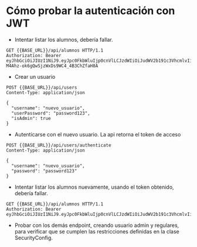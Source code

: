 # Cómo probar la autenticación con JWT
- Intentar listar los alumnos, debería fallar.
```
GET {{BASE_URL}}/api/alumnos HTTP/1.1
Authorization: Bearer eyJhbGciOiJIUzI1NiJ9.eyJpc0FkbWluIjp0cnVlLCJzdWIiOiJudWV2b191c3VhcmlvIiwiaWF0IjoxNzU0NTk0MzA2LCJleHAiOjE3NTQ2ODA3MDZ9.3gICPw1-M4Ahz-ok6gQwSjzWxDs9WC4_4B3ChZfaH8A
```

- Crear un usuario
```
POST {{BASE_URL}}/api/users
Content-Type: application/json

{
  "username": "nuevo_usuario",
  "userPassword": "password123",
  "isAdmin": true
}
```
- Autenticarse con el nuevo usuario. La api retorna el token de acceso
```
POST {{BASE_URL}}/api/users/authenticate
Content-Type: application/json

{
  "username": "nuevo_usuario",
  "password": "password123"
}
```
- Intentar listar los alumnos nuevamente, usando el token obtenido, debería fallar.
```
GET {{BASE_URL}}/api/alumnos HTTP/1.1
Authorization: Bearer eyJhbGciOiJIUzI1NiJ9.eyJpc0FkbWluIjp0cnVlLCJzdWIiOiJudWV2b191c3VhcmlvIiwiaWF0IjoxNzU0NTk2MDgzLCJleHAiOjE3NTQ2ODI0ODN9.RKjloiX0NwYVaUxwvz_tvsf5TJhXp3qWuEjqN6atwV8
```
- Probar con los demás endpoint, creando usuario admin y regulares, para verificar que se cumplen las restricciones definidas en la clase SecurityConfig.